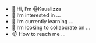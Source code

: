 - 👋 Hi, I’m @Kaualizza
- 👀 I’m interested in ...
- 🌱 I’m currently learning ...
- 💞️ I’m looking to collaborate on ...
- 📫 How to reach me ...

<!---
Kaualizza/Kaualizza is a ✨ special ✨ repository because its `README.md` (this file) appears on your GitHub profile.
You can click the Preview link to take a look at your changes.
--->

